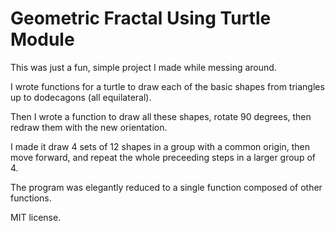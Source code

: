 # Geometric Fractal Using Turtle Module

This was just a fun, simple project I made while messing around. 

I wrote functions for a turtle to draw each of the basic shapes from triangles up to dodecagons (all equilateral). 

Then I wrote a function to draw all these shapes, rotate 90 degrees, then redraw them with the new orientation.

I made it draw 4 sets of 12 shapes in a group with a common origin, then move forward, and repeat the whole preceeding steps in a larger group of 4. 

The program was elegantly reduced to a single function composed of other functions. 

MIT license.
